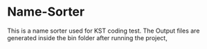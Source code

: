 # Name-Sorter

This is a name sorter used for KST coding test. The Output files are generated inside the bin folder after running the project,
